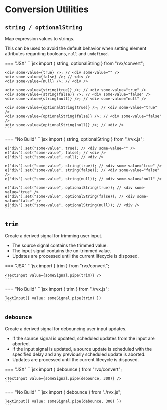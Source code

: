 # Conversion Utilities

## `string / optionalString`
Map expression values to strings.

This can be used to avoid the default behavior when setting element attributes regarding booleans, `null` and `undefined`.

=== "JSX"
	```jsx
	import { string, optionalString } from "rvx/convert";

	<div some-value={true} />; // <div some-value="" />
	<div some-value={false} />; // <div />
	<div some-value={null} />; // <div />

	<div some-value={string(true)} />; // <div some-value="true" />
	<div some-value={string(false)} />; // <div some-value="false" />
	<div some-value={string(null)} />; // <div some-value="null" />

	<div some-value={optionalString(true)} />; // <div some-value="true" />
	<div some-value={optionalString(false)} />; // <div some-value="false" />
	<div some-value={optionalString(null)} />; // <div />
	```

=== "No Build"
	```jsx
	import { string, optionalString } from "./rvx.js";

	e("div").set("some-value", true); // <div some-value="" />
	e("div").set("some-value", false); // <div />
	e("div").set("some-value", null); // <div />

	e("div").set("some-value", string(true)); // <div some-value="true" />
	e("div").set("some-value", string(false)); // <div some-value="false" />
	e("div").set("some-value", string(null)); // <div some-value="null" />

	e("div").set("some-value", optionalString(true)); // <div some-value="true" />
	e("div").set("some-value", optionalString(false)); // <div some-value="false" />
	e("div").set("some-value", optionalString(null)); // <div />
	```

## `trim`
Create a derived signal for trimming user input.

+ The source signal contains the trimmed value.
+ The input signal contains the un-trimmed value.
+ Updates are processed until the current lifecycle is disposed.

=== "JSX"
	```jsx
	import { trim } from "rvx/convert";

	<TextInput value={someSignal.pipe(trim)} />
	```

=== "No Build"
	```jsx
	import { trim } from "./rvx.js";

	TextInput({ value: someSignal.pipe(trim) })
	```

## `debounce`
Create a derived signal for debouncing user input updates.

+ If the source signal is updated, scheduled updates from the input are aborted.
+ If the input signal is updated, a source update is scheduled with the specified delay and any previously scheduled update is aborted.
+ Updates are processed until the current lifecycle is disposed.

=== "JSX"
	```jsx
	import { debounce } from "rvx/convert";

	<TextInput value={someSignal.pipe(debounce, 300)} />
	```

=== "No Build"
	```jsx
	import { debounce } from "./rvx.js";

	TextInput({ value: someSignal.pipe(debounce, 300) })
	```

